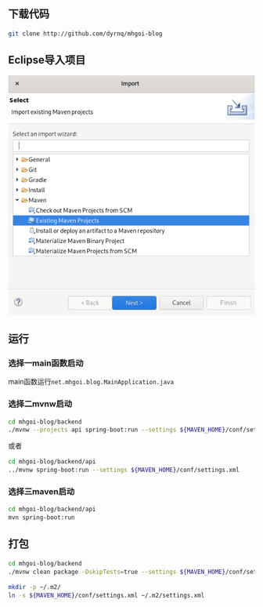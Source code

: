 
## 下载代码
```bash
git clone http://github.com/dyrnq/mhgoi-blog
```


## Eclipse导入项目

![import](img/import.png)


## 运行

### 选择一main函数启动
main函数运行`net.mhgoi.blog.MainApplication.java`


### 选择二mvnw启动

```bash
cd mhgoi-blog/backend
./mvnw --projects api spring-boot:run --settings ${MAVEN_HOME}/conf/settings.xml
```
或者

```bash
cd mhgoi-blog/backend/api
../mvnw spring-boot:run --settings ${MAVEN_HOME}/conf/settings.xml
```


### 选择三maven启动

```bash
cd mhgoi-blog/backend/api
mvn spring-boot:run
```


## 打包


```bash
cd mhgoi-blog/backend
./mvnw clean package -DskipTests=true --settings ${MAVEN_HOME}/conf/settings.xml
```





```bash
mkdir -p ~/.m2/
ln -s ${MAVEN_HOME}/conf/settings.xml ~/.m2/settings.xml
```
